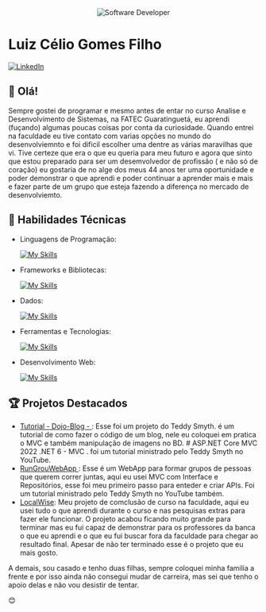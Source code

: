 <div align="center">
  <img src="https://media.istockphoto.com/id/1470350413/vector/software-developer-working-with-computers.jpg?s=612x612&w=0&k=20&c=rMDiFqhfe3PUzikjGeCuSl-x4YlXFCcnM_psO4MlOU0=" alt="Software Developer">
</div>

# Luiz Célio Gomes Filho

[![LinkedIn](https://img.shields.io/badge/LinkedIn-[Luiz_Gomes]-blue?logo=linkedin)](https://www.linkedin.com/in/luiz-cgomes/)

## 👋 Olá!

Sempre gostei de programar e mesmo antes de entar no curso Analise e Desenvolvimento de Sistemas, na FATEC Guaratinguetá, eu aprendi (fuçando) algumas poucas coisas por conta da curiosidade. Quando entrei na faculdade eu tive contato com varias opções no mundo do desenvolviemnto e foi dificil escolher uma dentre as várias maravilhas que vi.
Tive certeze que era o que eu queria para meu futuro e agora que sinto que estou preparado para ser um desemvolvedor de profissão ( e não só de coração) eu gostaria de no alge dos meus 44 anos ter uma oportunidade e poder demonstrar o que aprendi e poder continuar a aprender mais e mais e fazer parte de um grupo que esteja fazendo a diferença no mercado de desenvolviemto.

## 🚀 Habilidades Técnicas

- Linguagens de Programação: 

    [![My Skills](https://skillicons.dev/icons?i=java,c)](https://skillicons.dev)
- Frameworks e Bibliotecas: 

    [![My Skills](https://skillicons.dev/icons?i=react,bootstrap,wordpress,codeigniter)](https://skillicons.dev)
- Dados: 

    [![My Skills](https://skillicons.dev/icons?i=mysql,sql,sqlserver)](https://skillicons.dev)
- Ferramentas e Tecnologias: 

    [![My Skills](https://skillicons.dev/icons?i=git,github,visualstudio,microsoftvisualstudiocode)](https://skillicons.dev)
- Desenvolvimento Web:

    [![My Skills](https://skillicons.dev/icons?i=php,html,css)](https://skillicons.dev)

## 🏆 Projetos Destacados

- [Tutorial - Dojo-Blog - ](https://github.com/Domzera/Tutoria-dojo-blog): Esse foi um projeto do Teddy Smyth. é um tutorial de como fazer o código de um blog, nele eu coloquei em pratica o MVC e também manipulação de imagens no BD. # ASP.NET Core MVC 2022 .NET 6 - MVC . foi um tutorial ministrado pelo Teddy Smyth no YouTube.
- [RunGrouWebApp ](https://github.com/Domzera/RunGroupWebApp): Esse é um WebApp para formar grupos de pessoas que querem correr juntas, aqui eu usei MVC com Interface e Repositórios, esse foi meu primeiro passo para enteder e criar APIs. Foi um tutorial ministrado pelo Teddy Smyth no YouTube também.
- [LocalWise](https://github.com/Domzera/LocalWise): Meu projeto de comclusão de curso na faculdade, aqui eu usei tudo o que aprendi durante o curso e nas pesquisas extras para fazer ele funcionar. O projeto acabou ficando muito grande para terminar mas eu fui capaz de demonstrar para os professores da banca o que eu aprendi e o que eu fui buscar fora da faculdade para chegar ao resultado final. Apesar de não ter terminado esse é o projeto que eu mais gosto.


A demais, sou casado e tenho duas filhas, sempre coloquei minha familia a frente e por isso ainda não consegui mudar de carreira, mas sei que tenho o apoio delas e não vou desistir de tentar.

 😊
